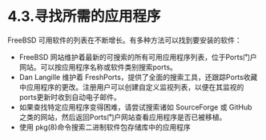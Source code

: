 # 4.3.寻找所需的应用程序

FreeBSD 可用软件的列表在不断增长。有多种方法可以找到要安装的软件：


* FreeBSD 网站维护着最新的可搜索的所有可用应用程序列表，位于Ports门户网站。可以按应用程序名称或软件类别搜索ports。
* Dan Langille 维护着 FreshPorts，提供了全面的搜索工具，还跟踪Ports收藏中应用程序的更改。注册用户可以创建自定义监视列表，以便在其监视的ports更新时收到自动电子邮件。
* 如果查找特定应用程序变得困难，请尝试搜索诸如 SourceForge 或 GitHub 之类的网站，然后返回Ports门户网站查看应用程序是否已被移植。
* 使用 pkg(8)命令搜索二进制软件包存储库中的应用程序
